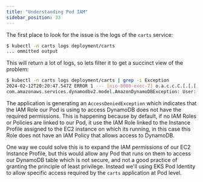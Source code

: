 ```yaml
---
title: "Understanding Pod IAM"
sidebar_position: 33
---
```


The first place to look for the issue is the logs of the `carts` service:

```bash
$ kubectl -n carts logs deployment/carts
... ommitted output
```

This will return a lot of logs, so lets filter it to get a succinct view of the problem:

```bash
$ kubectl -n carts logs deployment/carts | grep -i Exception
2024-02-12T20:20:47.547Z ERROR 1 --- [nio-8080-exec-7] o.a.c.c.C.[.[.[.[dispatcherServlet]      : Servlet.service() for servlet [dispatcherServlet] in context with path [] threw exception [Request processing failed: com.amazonaws.services.dynamodbv2.model.AmazonDynamoDBException: User: arn:aws:sts::1234567890:assumed-role/eksctl-eks-workshop-nodegroup-defa-NodeInstanceRole-Q1p0w2o9e3i8/i-0p1qaz2wsx3edc4rfv is not authorized to perform: dynamodb:Query on resource: arn:aws:dynamodb:us-west-2:1234567890:table/Items/index/idx_global_customerId because no identity-based policy allows the dynamodb:Query action (Service: AmazonDynamoDBv2; Status Code: 400; Error Code: AccessDeniedException; Request ID: MA54K0UDUOCLJ96UP6PT76VTBBVV4KQNSO5AEMVJF66Q9ASUAAJG; Proxy: null)] with root cause
com.amazonaws.services.dynamodbv2.model.AmazonDynamoDBException: User: arn:aws:sts::1234567890:assumed-role/eksctl-eks-workshop-nodegroup-defa-NodeInstanceRole-Q1p0w2o9e3i8/i-0p1qaz2wsx3edc4rfv is not authorized to perform: dynamodb:Query on resource: arn:aws:dynamodb:us-west-2:1234567890:table/Items/index/idx_global_customerId because no identity-based policy allows the dynamodb:Query action (Service: AmazonDynamoDBv2; Status Code: 400; Error Code: AccessDeniedException; Request ID: MA54K0UDUOCLJ96UP6PT76VTBBVV4KQNSO5AEMVJF66Q9ASUAAJG; Proxy: null)
```

The application is generating an `AccessDeniedException` which indicates that the IAM Role our Pod is using to access DynamoDB does not have the required permissions. This is happening because by default, if no IAM Roles or Policies are linked to our Pod, it use the IAM Role linked to the Instance Profile assigned to the EC2 instance on which its running, in this case this Role does not have an IAM Policy that allows access to DynamoDB.

One way we could solve this is to expand the IAM permissions of our EC2 Instance Profile, but this would allow any Pod that runs on them to access our DynamoDB table which is not secure, and not a good practice of granting the principle of least privilege. Instead we'll using EKS Pod Identity to allow specific access required by the `carts` application at Pod level.
